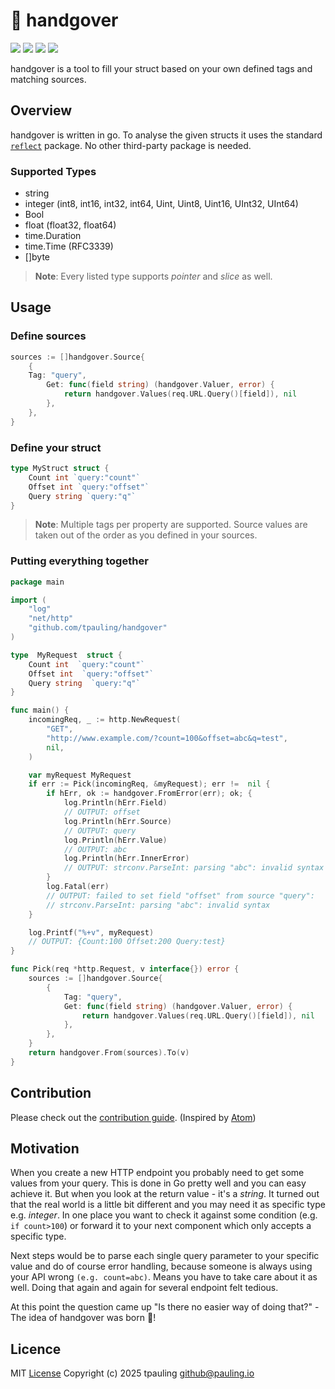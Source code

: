 # :handshake: handgover

</p>
<p align="left">
	<a alt="Licence" >
		<img src="https://img.shields.io/github/license/tpauling/handgover">
	</a>
	<a alt="Build" >
		<img src="https://github.com/tpauling/handgover/workflows/Go/badge.svg">
	</a>
	<a alt="Go Module" >
		<img src="https://img.shields.io/github/go-mod/go-version/tpauling/handgover">
	</a>
	<a alt="Stars" >
		<img src="https://img.shields.io/github/stars/tpauling/handgover">
	</a>
</p>

handgover is a tool to fill your struct based on your own defined tags and matching sources.


## Overview
handgover is written in go. To analyse the given structs it uses the standard [`reflect`](https://golang.org/pkg/reflect/) package. No other third-party package is needed.


### Supported Types
 - string
 - integer (int8, int16, int32, int64, Uint, Uint8, Uint16, UInt32, UInt64)
 - Bool
 - float (float32, float64)
 - time.Duration
 - time.Time (RFC3339)
 - []byte

> **Note**: Every listed type supports *pointer* and *slice* as well.

## Usage

### Define sources
```go
sources := []handgover.Source{
    {
	Tag: "query",
		Get: func(field string) (handgover.Valuer, error) {
			return handgover.Values(req.URL.Query()[field]), nil
		},
    },
}
```

### Define your struct
```go
type MyStruct struct {
    Count int `query:"count"`
    Offset int `query:"offset"`
    Query string `query:"q"`
}
```
> **Note**:  Multiple tags per property are supported.  Source values are taken out of the order as you defined in your sources.

### Putting everything together

```go
package main

import (
	"log"
	"net/http"
	"github.com/tpauling/handgover"
)

type  MyRequest  struct {
	Count int  `query:"count"`
	Offset int  `query:"offset"`
	Query string  `query:"q"`
}

func main() {
	incomingReq, _ := http.NewRequest(
		"GET",
		"http://www.example.com/?count=100&offset=abc&q=test",
		nil,
	)

	var myRequest MyRequest
	if err := Pick(incomingReq, &myRequest); err !=  nil {
		if hErr, ok := handgover.FromError(err); ok; {
			log.Println(hErr.Field)
			// OUTPUT: offset
			log.Println(hErr.Source)
			// OUTPUT: query
			log.Println(hErr.Value)
			// OUTPUT: abc
			log.Println(hErr.InnerError)
			// OUTPUT: strconv.ParseInt: parsing "abc": invalid syntax
		}
		log.Fatal(err)
		// OUTPUT: failed to set field "offset" from source "query":
		// strconv.ParseInt: parsing "abc": invalid syntax
	}

	log.Printf("%+v", myRequest)
	// OUTPUT: {Count:100 Offset:200 Query:test}
}

func Pick(req *http.Request, v interface{}) error {
	sources := []handgover.Source{
		{
			Tag: "query",
			Get: func(field string) (handgover.Valuer, error) {
				return handgover.Values(req.URL.Query()[field]), nil
			},
		},
	}
	return handgover.From(sources).To(v)
}
```

## Contribution
Please check out the [contribution guide](https://github.com/tpauling/handgover/blob/master/CONTRIBUTION.md). (Inspired by [Atom](https://github.com/atom/atom/blob/master/CONTRIBUTING.md))

## Motivation
When you create a new HTTP endpoint you probably need to get some values from your query. This is done in Go pretty well and you can easy achieve it. But when you look at the return value - it's a *string*.  It turned out that the real world is a little bit different and you may need it as specific type e.g. *integer*.  In one place you want to check it against some condition (e.g. `if count>100`) or forward it to your next component which only accepts a specific type.

Next steps would be to parse each single query parameter to your specific value and do of course error handling, because  someone is always using your API wrong `(e.g. count=abc)`. Means you have to take care about it as well. Doing that again and again for several endpoint felt tedious.

At this point the question came up "Is there no easier way of doing that?" - The idea of handgover was born :hatching_chick:!

## Licence
MIT [License](https://github.com/tpauling/handgover/blob/master/LICENSE) Copyright (c) 2025 tpauling <github@pauling.io>
